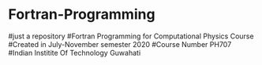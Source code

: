 # Fortran-Programming
#just a repository
#Fortran Programming for Computational Physics Course
#Created in July-November semester 2020
#Course Number PH707
#Indian Institite Of Technology Guwahati
#
